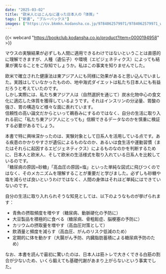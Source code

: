 ```yaml
---
date: "2025-03-02"
title: "欧米人とはこんなに違った日本人の「体質」"
tags: ["新書", "ブルーバックス"]
images: ["https://cv.bkmkn.kodansha.co.jp/9784062579971/9784062579971_w.jpg"]
---
```


{{< webcard "https://bookclub.kodansha.co.jp/product?item=0000194958" >}}

マウスの実験結果が必ずしも人間に適用できるわけではないということは直感的に理解できますが、人種（遺伝子）や環境（エピジェネティクス）によっても結果が異なることをご存知でしょうか。私はこの事実を知りませんでした。

欧米で確立された健康法は東アジア人にも同様に効果があると思い込んでいました。実践はしていなかったものの、地中海式ダイエットは私たち日本人にも有益だろうと考えていたのです。  
しかし実際には、私たち東アジア人は（自然選択を通じて）炭水化物中心の食文化に適応した体質を獲得しているようです。それはインスリンの分泌量、胃酸の強さ、胃の構造など様々な面に表れています。  
信頼性の高い論文だからといって鵜呑みにするのではなく、自分の生活に取り入れる前に「私たち東アジア人にとっても」信頼できるデータなのかを慎重に検証する必要があるでしょう。

本書で特に興味深かったのは、実験対象として日系人を活用している点です。ある疾患のかかりやすさが遺伝によるものなのか、あるいは食生活や運動習慣（またはそれらに起因するエピジェネティクス）によるものなのかを判断するために、日本人と欧米人、そして欧米の生活様式を取り入れている日系人を比較しているのです。  
「糖尿病の原因=砂糖」「高血圧の原因=塩」といった単純な図式に飛びつくのではなく、そのメカニズムを理解することが重要だと学びました。必ずしも砂糖や塩を減らせば良いというわけではなく、人間の身体はそれほど単純にはできていないのです。

自分の生活に取り入れられそうな知見としては、以下のようなものが挙げられます：

- 青魚の摂取頻度を増やす（糖尿病、動脈硬化の予防に）
- 大豆製品を積極的に食べる（糖尿病、骨粗鬆症、脳梗塞の予防に）
- カリウムの摂取量を増やす（高血圧対策として）
- 飲酒量と頻度を減らす（高血圧、がんのリスク低減のため）
- 定期的に体を動かす（大腸がん予防、内臓脂肪蓄積による糖尿病予防のため）

なお、本書を読んで最初に驚いたのは、日本人は筋トレで大きくできる白筋の割合が少ないため、いくら鍛えても基礎代謝があまり上がらないという事実でした。

